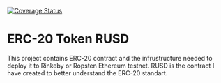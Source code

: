 [![Coverage Status](https://coveralls.io/repos/github/RostykStakhiv/RUSD/badge.svg?branch=master)](https://coveralls.io/github/RostykStakhiv/RUSD?branch=master)

# ERC-20 Token RUSD

This project contains ERC-20 contract and the infrustructure needed to deploy it to Rinkeby or Ropsten Ethereum testnet. RUSD is the contract I have created to better understand the ERC-20 standart.